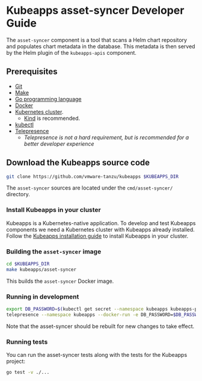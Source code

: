 # Kubeapps asset-syncer Developer Guide

The `asset-syncer` component is a tool that scans a Helm chart repository and populates chart metadata in the database. This metadata is then served by the Helm plugin of the `kubeapps-apis` component.

## Prerequisites

- [Git](https://git-scm.com/)
- [Make](https://www.gnu.org/software/make/)
- [Go programming language](https://go.dev/dl/)
- [Docker](https://docs.docker.com/engine/install/)
- [Kubernetes cluster](https://kubernetes.io/docs/setup/).
  - [Kind](https://kind.sigs.k8s.io/docs/user/quick-start/) is recommended.
- [kubectl](https://kubernetes.io/docs/tasks/tools/#kubectl)
- [Telepresence](https://telepresence.io)
  - _Telepresence is not a hard requirement, but is recommended for a better developer experience_

## Download the Kubeapps source code

```bash
git clone https://github.com/vmware-tanzu/kubeapps $KUBEAPPS_DIR
```

The `asset-syncer` sources are located under the `cmd/asset-syncer/` directory.

### Install Kubeapps in your cluster

Kubeapps is a Kubernetes-native application. To develop and test Kubeapps components we need a Kubernetes cluster with Kubeapps already installed. Follow the [Kubeapps installation guide](https://github.com/vmware-tanzu/kubeapps/blob/main/chart/kubeapps/README.md) to install Kubeapps in your cluster.

### Building the `asset-syncer` image

```bash
cd $KUBEAPPS_DIR
make kubeapps/asset-syncer
```

This builds the `asset-syncer` Docker image.

### Running in development

```bash
export DB_PASSWORD=$(kubectl get secret --namespace kubeapps kubeapps-postgresql -o go-template='{{index .data "postgres-password" | base64decode}}')
telepresence --namespace kubeapps --docker-run -e DB_PASSWORD=$DB_PASSWORD --rm -ti kubeapps/asset-syncer /asset-syncer sync --database-user=postgres --database-url=kubeapps-postgresql:5432 --database-name=assets stable https://kubernetes-charts.storage.googleapis.com
```

Note that the asset-syncer should be rebuilt for new changes to take effect.

### Running tests

You can run the asset-syncer tests along with the tests for the Kubeapps project:

```bash
go test -v ./...
```
